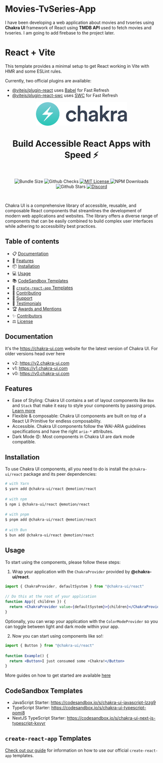 # Movies-TvSeries-App 

I have been developing a web application about movies and tvseries using <b>Chakra UI </b> framework of React using <b>TMDB API </b> used to fetch movies and tvseries. I am going to add firebase to the project later.


# React + Vite

This template provides a minimal setup to get React working in Vite with HMR and some ESLint rules.

Currently, two official plugins are available:

- [@vitejs/plugin-react](https://github.com/vitejs/vite-plugin-react/blob/main/packages/plugin-react/README.md) uses [Babel](https://babeljs.io/) for Fast Refresh
- [@vitejs/plugin-react-swc](https://github.com/vitejs/vite-plugin-react-swc) uses [SWC](https://swc.rs/) for Fast Refresh

<p align="center">
  <a href="https://github.com/chakra-ui/chakra-ui">
    <img src="https://raw.githubusercontent.com/chakra-ui/chakra-ui/main/media/logo-colored@2x.png?raw=true" alt="Chakra logo" width="300" />
  </a>
</p>

<h1 align="center">Build Accessible React Apps with Speed ⚡️</h1>
<br />

<p align="center">
  <img alt="Bundle Size" src="https://badgen.net/bundlephobia/minzip/@chakra-ui/react"/>
  <img alt="Github Checks" src="https://badgen.net/github/checks/chakra-ui/chakra-ui/main"/>
  <a href="https://github.com/chakra-ui/chakra-ui/blob/main/LICENSE">
    <img alt="MIT License" src="https://img.shields.io/github/license/chakra-ui/chakra-ui"/>
  </a>
  <img alt="NPM Downloads" src="https://img.shields.io/npm/dm/@chakra-ui/react.svg?style=flat"/>
  <img alt="Github Stars" src="https://badgen.net/github/stars/chakra-ui/chakra-ui" />
  <a href="https://discord.gg/chakra-ui">
    <img alt="Discord" src="https://img.shields.io/discord/660863154703695893.svg?label=&logo=discord&logoColor=ffffff&color=7389D8&labelColor=6A7EC2" />
  </a>
</p>

<br />

Chakra UI is a comprehensive library of accessible, reusable, and composable
React components that streamlines the development of modern web applications and
websites. The library offers a diverse range of components that can be easily
combined to build complex user interfaces while adhering to accessibility best
practices.

## Table of contents

- 📋 [Documentation](#documentation)
- 🚀 [Features](#features)
- 📦 [Installation](#installation)
- 💻 [Usage](#usage)
- 📚 [CodeSandbox Templates](#codesandbox-templates)
- 📖 [`create-react-app` Templates](#create-react-app-templates)
- 📝 [Contributing](#contributing)
- 💖 [Support](#support-chakra-ui)
- 🙌 [Testimonials](#testimonials)
- 🏆 [Awards and Mentions](#awards-and-mentions)
- ✨ [Contributors](#contributors)
- ⚖️ [License](#license)

## Documentation

It's the https://chakra-ui.com website for the latest version of Chakra UI. For
older versions head over here

- v2: https://v2.chakra-ui.com
- v1: https://v1.chakra-ui.com
- v0: https://v0.chakra-ui.com

## Features

- Ease of Styling: Chakra UI contains a set of layout components like `Box` and
  `Stack` that make it easy to style your components by passing props.
  [Learn more](https://www.chakra-ui.com/docs/styling/style-props/background)
- Flexible & composable: Chakra UI components are built on top of a React UI
  Primitive for endless composability.
- Accessible. Chakra UI components follow the WAI-ARIA guidelines specifications
  and have the right `aria-*` attributes.
- Dark Mode 😍: Most components in Chakra UI are dark mode compatible.

## Installation

To use Chakra UI components, all you need to do is install the
`@chakra-ui/react` package and its peer dependencies:

```sh
# with Yarn
$ yarn add @chakra-ui/react @emotion/react

# with npm
$ npm i @chakra-ui/react @emotion/react

# with pnpm
$ pnpm add @chakra-ui/react @emotion/react

# with Bun
$ bun add @chakra-ui/react @emotion/react
```

## Usage

To start using the components, please follow these steps:

1. Wrap your application with the `ChakraProvider` provided by
   **@chakra-ui/react**.

```jsx
import { ChakraProvider, defaultSystem } from "@chakra-ui/react"

// Do this at the root of your application
function App({ children }) {
  return <ChakraProvider value={defaultSystem}>{children}</ChakraProvider>
}
```

Optionally, you can wrap your application with the `ColorModeProvider` so you
can toggle between light and dark mode within your app.

2. Now you can start using components like so!:

```jsx
import { Button } from "@chakra-ui/react"

function Example() {
  return <Button>I just consumed some ⚡️Chakra!</Button>
}
```

More guides on how to get started are available
[here](https://chakra-ui.com/getting-started)

## CodeSandbox Templates

- JavaScript Starter: https://codesandbox.io/s/chakra-ui-javascript-lzzg9
- TypeScript Starter: https://codesandbox.io/s/chakra-ui-typescript-pomi8
- NextJS TypeScript Starter:
  https://codesandbox.io/s/chakra-ui-next-js-typescript-kxvyr

## `create-react-app` Templates

[Check out our guide](https://chakra-ui.com/getting-started/cra-guide) for
information on how to use our official `create-react-app` templates.

